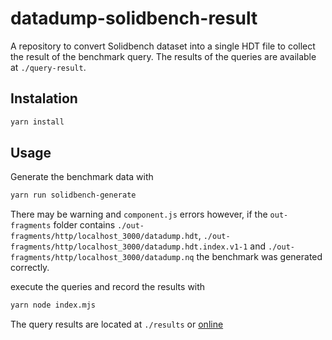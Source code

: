 # datadump-solidbench-result

A repository to convert Solidbench dataset into a single HDT file to collect the result of the benchmark query.
The results of the queries are available at `./query-result`.

## Instalation

```sh
yarn install
```

## Usage

Generate the benchmark data with

```sh
yarn run solidbench-generate
```
There may be warning and `component.js` errors however, if the `out-fragments` folder contains `./out-fragments/http/localhost_3000/datadump.hdt`,
`./out-fragments/http/localhost_3000/datadump.hdt.index.v1-1` and `./out-fragments/http/localhost_3000/datadump.nq` the benchmark was generated correctly.

execute the queries and record the results with

```sh
yarn node index.mjs
```

The query results are located at `./results` or [online](./results)